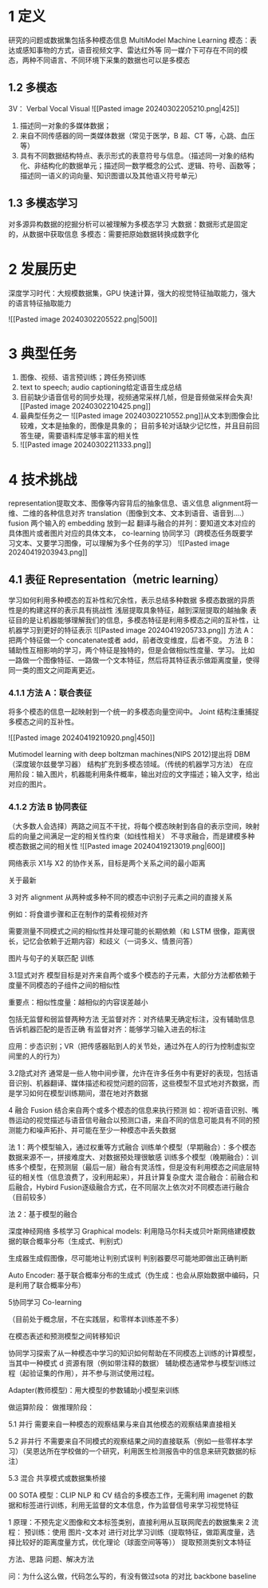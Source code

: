
# 1 定义
研究的问题或数据集包括多种模态信息 MultiModel Machine Learning
模态：表达或感知事物的方式，语音视频文字、雷达红外等
同一媒介下可存在不同的模态，两种不同语言、不同环境下采集的数据也可以是多模态

## 1.2 多模态
3V： Verbal Vocal Visual
![[Pasted image 20240302205210.png|425]]
1. 描述同一对象的多媒体数据；
2. 来自不同传感器的同一类媒体数据（常见于医学，B 超、CT 等，心跳、血压等）
3. 具有不同数据结构特点、表示形式的表意符号与信息。（描述同一对象的结构化、非结构化的数据单元；描述同一数学概念的公式、逻辑、符号、函数等；描述同一语义的词向量、知识图谱以及其他语义符号单元）
## 1.3 多模态学习
对多源异构数据的挖掘分析可以被理解为多模态学习
大数据：数据形式是固定的，从数据中获取信息
多模态：需要把原始数据转换成数字化

# 2 发展历史
深度学习时代：大规模数据集，GPU 快速计算，强大的视觉特征抽取能力，强大的语言特征抽取能力

![[Pasted image 20240302205522.png|500]]

# 3 典型任务
1. 图像、视频、语言预训练；跨任务预训练
2. text to speech; audio captioning给定语音生成总结
3. 目前缺少语音信号的同步处理，视频通常采样几帧，但是音频做采样会失真![[Pasted image 20240302210425.png]]
4. 最典型任务之一
![[Pasted image 20240302210552.png]]从文本到图像会比较难，文本是抽象的，图像是具象的；
目前多轮对话缺少记忆性，并且目前回答生硬，需要语料库足够丰富的相关性
6. ![[Pasted image 20240302211333.png]]
# 4 技术挑战
 representation提取文本、图像等内容背后的抽象信息、语义信息
 alignment将一维、二维的各种信息对齐
 translation（图像到文本、文本到语音、语音到....）
 fusion 两个输入的 embedding 放到一起
	 翻译与融合的并列：要知道文本对应的具体图片或者图片对应的具体文本，
 co-learning 协同学习（跨模态任务既要学习文本、又要学习图像，可以理解为多个任务的学习）
![[Pasted image 20240419203943.png]]
## 4.1 表征 Representation（metric learning）
学习如何利用多种模态的互补性和冗余性，表示总结多种数据
 多模态数据的异质性是的构建这样的表示具有挑战性
 浅层提取具象特征，越到深层提取的越抽象
 表征目的是让机器能够理解我们的信息，多模态特征是利用多模态之间的互补性，让机器学习到更好的特征表示
 ![[Pasted image 20240419205733.png]]
方法 A：把两个特征做一个 concatenate或者 add，前者改变维度，后者不变。
方法 B：辅助性互相影响的学习，两个特征是独特的，但是会做相似性度量、学习。
比如一路做一个图像特征、一路做一个文本特征，然后将其特征表示做距离度量，使得同一类的图文之间距离更近。
### 4.1.1 方法 A：联合表征
将多个模态的信息一起映射到一个统一的多模态向量空间中。
Joint 结构注重捕捉多模态之间的互补性。

![[Pasted image 20240419210920.png|450]]

Mutimodel learning with deep boltzman machines(NIPS 2012)提出将 DBM（深度玻尔兹曼学习器） 结构扩充到多模态领域。（传统的机器学习方法）
在应用阶段：输入图片，机器能利用条件概率，输出对应的文字描述；输入文字，给出对应的图片。



### 4.1.2 方法 B 协同表征
（大多数人会选择）两路之间互不干扰，将每个模态映射到各自的表示空间，映射后的向量之间满足一定的相关性约束（如线性相关）
不寻求融合，而是建模多种模态数据之间的相关性
![[Pasted image 20240419213019.png|600]]

网络表示 X1与 X2 的协作关系，目标是两个关系之间的最小距离

关于最新


3 对齐 alignment
从两种或多种不同的模态中识别子元素之间的直接关系

例如：将食谱步骤和正在制作的菜肴视频对齐

需要测量不同模式之间的相似性并处理可能的长期依赖（和 LSTM 很像，距离很长，记忆会依赖于近期内容）和歧义（一词多义、情景问答）

图片与句子的关联匹配 训练 


3.1显式对齐
模型目标是对齐来自两个或多个模态的子元素，大部分方法都依赖于度量不同模态的子组件之间的相似性

重要点：相似性度量：越相似的内容误差越小

包括无监督和弱监督两种方法
无监督对齐：对齐结果无确定标注，没有辅助信息告诉机器匹配的是否正确
有监督对齐：能够学习输入进去的标注

应用：步态识别；VR（把传感器贴到人的关节处，通过外在人的行为控制虚拟空间里的人的行为）

3.2隐式对齐
通常是一些人物中间步骤，允许在许多任务中有更好的表现，包括语音识别、机器翻译、媒体描述和视觉问题的回答，这些模型不显式地对齐数据，而是学习如何在模型训练期间，潜在地对齐数据

4 融合 Fusion
结合来自两个或多个模态的信息来执行预测
如：视听语音识别、嘴唇运动的视觉描述与语音信号融合以预测口语，来自不同的信息可能具有不同的预测能力和噪声拓扑、并可能在至少一种模态中丢失数据

法 1：两个模型输入，通过权重等方式融合
训练单个模型（早期融合）：多个模态数据来源不一，拼接难度大、对数据预处理很敏感
训练多个模型（晚期融合）：训练多个模型，在预测层（最后一层）融合有灵活性，但是没有利用模态之间底层特征的相关性（信息浪费了，没利用起来），并且计算复杂度大
混合融合：前融合和后融合，Hybird Fusion逐级融合方式，在不同层次上依次对不同模态进行融合（目前较多）

法 2：基于模型的融合

深度神经网络
多核学习
Graphical models: 利用隐马尔科夫或贝叶斯网络建模数据的联合概率分布（生成式、判别式）


生成器生成假图像，尽可能地让判别式误判
判别器要尽可能地即做出正确判断

Auto Encoder: 基于联合概率分布的生成式（伪生成：也会从原始数据中编码，只是利用了联合概率分布）


5协同学习 Co-learning

（目前处于概念层，不在实践层，和零样本训练差不多）

在模态表述和预测模型之间转移知识

协同学习探索了从一种模态中学习的知识如何帮助在不同模态上训练的计算模型，当其中一种模式 d 资源有限（例如带注释的数据） 辅助模态通常参与模型训练过程（起验证集的作用），并不参与测试使用过程。

Adapter(教师模型)：用大模型的参数辅助小模型来训练

做运算阶段：
做推理阶段：

5.1 并行
需要来自一种模态的观察结果与来自其他模态的观察结果直接相关

5.2 非并行
不需要来自不同模式的观察结果之间的直接联系（例如一些零样本学习）（吴恩达所在学校做的一个研究，利用医生检测报告中的信息来研究数据的标注）

5.3 混合
共享模式或数据集桥接


00 SOTA 模型：CLIP
NLP 和 CV 结合的多模态工作，无需利用 imagenet 的数据和标签进行训练，利用无监督的文本信息，作为监督信号来学习视觉特征


1 原理：不预先定义图像和文本标签类别，直接利用从互联网爬去的数据集来
2 流程：
预训练：使用 图片-文本对 进行对比学习训练（提取特征，做距离度量，选择比较好的距离度量方式，优化理论（球面空间等等））
提取预测类别文本特征



方法、思路
问题、解决方法


问：为什么这么做，代码怎么写的，有没有做过sota 的对比
backbone
baseline